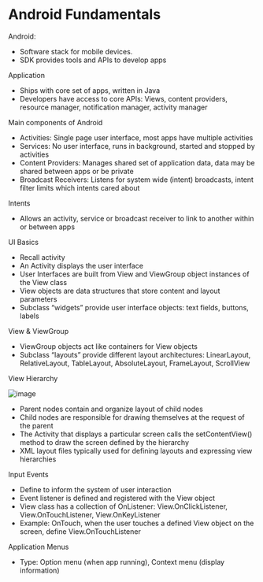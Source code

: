 # Android Fundamentals
Android: 
- Software stack for mobile devices. 
- SDK provides tools and APIs to develop apps

Application
- Ships with core set of apps, written in Java
- Developers have access to core APIs: Views, content providers, resource manager, notification manager, activity manager

Main components of Android
- Activities: Single page user interface, most apps have multiple activities
- Services: No user interface, runs in background, started and stopped by activities
- Content Providers: Manages shared set of application data, data may be shared between apps or be private
- Broadcast Receivers: Listens for system wide (intent) broadcasts, intent filter limits which intents cared about

Intents
- Allows an activity, service or broadcast receiver to link to another within or between apps

UI Basics
- Recall activity
- An Activity displays the user interface
- User Interfaces are built from View and ViewGroup object instances of the View class
- View objects are data structures that store content and layout parameters 
- Subclass  “widgets” provide user interface objects: text fields, buttons, labels

View & ViewGroup
- ViewGroup objects act like containers for View objects
- Subclass “layouts” provide different layout architectures: LinearLayout, RelativeLayout, TableLayout, AbsoluteLayout, FrameLayout, ScrollView

View Hierarchy

![image](https://user-images.githubusercontent.com/56666206/132606032-5f3b02b1-8325-4eb6-bbe2-437b37076dd7.png)
- Parent nodes contain and organize layout of child nodes
- Child nodes are responsible for drawing themselves at the request of the parent
- The Activity that displays a particular screen calls the setContentView() method to draw the screen defined by the hierarchy
- XML layout files typically used for defining layouts and expressing view hierarchies

Input Events
- Define to inform the system of user interaction
- Event listener is defined  and registered with the View object 
- View class has a collection of On<SomeEvent>Listener: View.OnClickListener, View.OnTouchListener, View.OnKeyListener
- Example: OnTouch, when the user touches a defined View object on the screen, define View.OnTouchListener
  
Application Menus
- Type: Option menu (when app running), Context menu (display information)
